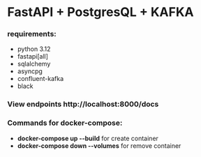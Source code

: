 # FastAPI + PostgresQL + KAFKA

### requirements:
- python 3.12
- fastapi[all]
- sqlalchemy
- asyncpg
- confluent-kafka
- black

### View endpoints http://localhost:8000/docs

### Commands for docker-compose:
- **docker-compose up --build** for create container
- **docker-compose down --volumes** for remove container